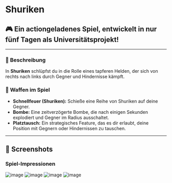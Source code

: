 # **Shuriken**

## 🎮 **Ein actiongeladenes Spiel, entwickelt in nur fünf Tagen als Universitätsprojekt!**

---

### 📝 **Beschreibung**
In **Shuriken** schlüpfst du in die Rolle eines tapferen Helden, der sich von rechts nach links durch Gegner und Hindernisse kämpft.

### 🔫 **Waffen im Spiel**
- **Schnellfeuer (Shuriken):** Schieße eine Reihe von Shuriken auf deine Gegner.
- **Bombe:** Eine zeitverzögerte Bombe, die nach einigen Sekunden explodiert und Gegner im Radius ausschaltet.
- **Platztausch:** Ein strategisches Feature, das es dir erlaubt, deine Position mit Gegnern oder Hindernissen zu tauschen.

---

## 📸 **Screenshots**
### Spiel-Impressionen
![image](https://github.com/user-attachments/assets/50692cda-a3bb-4cec-906b-fb730017e17c)
![image](https://github.com/user-attachments/assets/125a4f97-ff37-46d4-bc84-a4b8d019df19)
![image](https://github.com/user-attachments/assets/31009b98-c267-4281-abfc-a211a2f5f28d)
![image](https://github.com/user-attachments/assets/eb9e72a9-4e77-459a-8e17-66a6230eac95)
